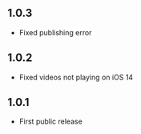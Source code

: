 ## 1.0.3

- Fixed publishing error

## 1.0.2 

- Fixed videos not playing on iOS 14

## 1.0.1

- First public release
